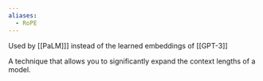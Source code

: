 ```yaml
---
aliases:
  - RoPE
---
```

Used by [[PaLM]]] instead of the learned embeddings of [[GPT-3]]

A technique that allows you to significantly expand the context lengths of a model.
